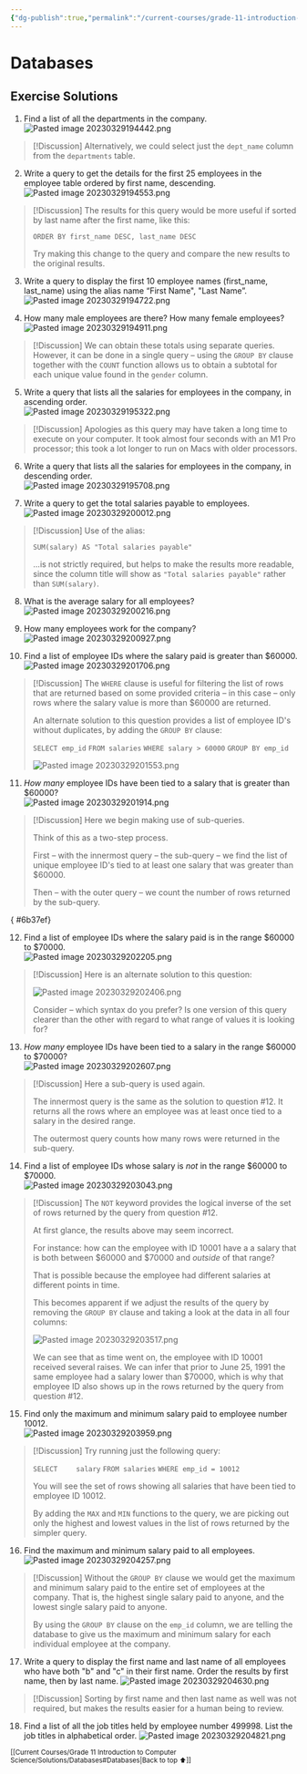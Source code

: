 ```yaml
---
{"dg-publish":true,"permalink":"/current-courses/grade-11-introduction-to-computer-science/solutions/databases/","dgHomeLink":false}
---
```


# Databases

## Exercise Solutions

1.  Find a list of all the departments in the company.  
   ![Pasted image 20230329194442.png](/img/user/Attachments/Pasted%20image%2020230329194442.png)
> [!Discussion]
> Alternatively, we could select just the `dept_name` column from the `departments` table.
2.  Write a query to get the details for the first 25 employees in the employee table ordered by first name, descending. 
   ![Pasted image 20230329194553.png](/img/user/Attachments/Pasted%20image%2020230329194553.png)
> [!Discussion]
> The results for this query would be more useful if sorted by last name after the first name, like this:
> 
> `ORDER BY first_name DESC, last_name DESC`
> 
> Try making this change to the query and compare the new results to the original results.
   
3.  Write a query to display the first 10 employee names (first_name, last_name) using the alias name “First Name", "Last Name”.  
![Pasted image 20230329194722.png](/img/user/Attachments/Pasted%20image%2020230329194722.png)

4.  How many male employees are there?  How many female employees?
![Pasted image 20230329194911.png](/img/user/Attachments/Pasted%20image%2020230329194911.png)
> [!Discussion]
> We can obtain these totals using separate queries.  However, it can be done in a single query – using the `GROUP BY` clause together with the `COUNT` function allows us to obtain a subtotal for each unique value found in the `gender` column.

5.  Write a query that lists all the salaries for employees in the company, in ascending order.   
![Pasted image 20230329195322.png](/img/user/Attachments/Pasted%20image%2020230329195322.png)
> [!Discussion]
> Apologies as this query may have taken a long time to execute on your computer. It took almost four seconds with an M1 Pro processor; this took a lot longer to run on Macs with older processors.

6.  Write a query that lists all the salaries for employees in the company, in descending order.  
![Pasted image 20230329195708.png](/img/user/Attachments/Pasted%20image%2020230329195708.png)

7.  Write a query to get the total salaries payable to employees.
![Pasted image 20230329200012.png](/img/user/Attachments/Pasted%20image%2020230329200012.png)
> [!Discussion]
> Use of the alias:
> 
> `SUM(salary) AS "Total salaries payable"`
> 
> ...is not strictly required, but helps to make the results more readable, since the column title will show as `"Total salaries payable"` rather than `SUM(salary)`.

8.  What is the average salary for all employees?  
![Pasted image 20230329200216.png](/img/user/Attachments/Pasted%20image%2020230329200216.png)

9.  How many employees work for the company?
![Pasted image 20230329200927.png](/img/user/Attachments/Pasted%20image%2020230329200927.png)

10.  Find a list of employee IDs where the salary paid is greater than $60000.  
![Pasted image 20230329201706.png](/img/user/Attachments/Pasted%20image%2020230329201706.png)
> [!Discussion]
> The `WHERE` clause is useful for filtering the list of rows that are returned based on some provided criteria – in this case – only rows where the salary value is more than $60000 are returned.
> 
> An alternate solution to this question provides a list of employee ID's without duplicates, by adding the `GROUP BY` clause:
> 
> `SELECT emp_id`
> `FROM salaries`
> `WHERE salary > 60000`
> `GROUP BY emp_id`
> 
> ![Pasted image 20230329201553.png](/img/user/Attachments/Pasted%20image%2020230329201553.png)

11.  _How many_ employee IDs have been tied to a salary that is greater than $60000?  
![Pasted image 20230329201914.png](/img/user/Attachments/Pasted%20image%2020230329201914.png)
> [!Discussion]
> Here we begin making use of sub-queries.
> 
> Think of this as a two-step process.
> 
> First – with the innermost query – the sub-query – we find the list of unique employee ID's tied to at least one salary that was greater than $60000.
> 
> Then – with the outer query – we count the number of rows returned by the sub-query.

{ #6b37ef}

12.  Find a list of employee IDs where the salary paid is in the range $60000 to $70000.  
![Pasted image 20230329202205.png](/img/user/Attachments/Pasted%20image%2020230329202205.png)
> [!Discussion]
> Here is an alternate solution to this question:
> 
> ![Pasted image 20230329202406.png](/img/user/Attachments/Pasted%20image%2020230329202406.png)
> 
> Consider – which syntax do you prefer? Is one version of this query clearer than the other with regard to what range of values it is looking for?

13.  _How many_ employee IDs have been tied to a salary in the range $60000 to $70000?  
![Pasted image 20230329202607.png](/img/user/Attachments/Pasted%20image%2020230329202607.png)
> [!Discussion]
> Here a sub-query is used again.
> 
> The innermost query is the same as the solution to question #12. It returns all the rows where an employee was at least once tied to a salary in the desired range.
> 
> The outermost query counts how many rows were returned in the sub-query.

14.  Find a list of employee IDs whose salary is *not* in the range $60000 to $70000.  
![Pasted image 20230329203043.png](/img/user/Attachments/Pasted%20image%2020230329203043.png)
> [!Discussion]
> The `NOT` keyword provides the logical inverse of the set of rows returned by the query from question #12.
> 
> At first glance, the results above may seem incorrect.
> 
> For instance: how can the employee with ID 10001 have a a salary that is both between $60000 and $70000 and *outside* of that range?
> 
> That is possible because the employee had different salaries at different points in time.
> 
> This becomes apparent if we adjust the results of the query by removing the `GROUP BY` clause and taking a look at the data in all four columns:
> 
> ![Pasted image 20230329203517.png](/img/user/Attachments/Pasted%20image%2020230329203517.png)
> 
> We can see that as time went on, the employee with ID 10001 received several raises. We can infer that prior to June 25, 1991 the same employee had a salary lower than $70000, which is why that employee ID also shows up in the rows returned by the query from question #12.

15.  Find only the maximum and minimum salary paid to employee number 10012.  
![Pasted image 20230329203959.png](/img/user/Attachments/Pasted%20image%2020230329203959.png)
> [!Discussion]
> Try running just the following query:
> 
> `SELECT`
> `    salary`
> `FROM salaries`
> `WHERE emp_id = 10012`
> 
> You will see the set of rows showing all salaries that have been tied to employee ID 10012.
> 
> By adding the `MAX` and `MIN` functions to the query, we are picking out only the highest and lowest values in the list of rows returned by the simpler query.

16.  Find the maximum and minimum salary paid to all employees.  
![Pasted image 20230329204257.png](/img/user/Attachments/Pasted%20image%2020230329204257.png)
> [!Discussion]
> Without the `GROUP BY` clause we would get the maximum and minimum salary paid to the entire set of employees at the company. That is, the highest single salary paid to anyone, and the lowest single salary paid to anyone.
> 
> By using the `GROUP BY` clause on the `emp_id` column, we are telling the database to give us the maximum and minimum salary for each individual employee at the company.

17.  Write a query to display the first name and last name of all employees who have both "b" and "c" in their first name.  Order the results by first name, then by last name.
![Pasted image 20230329204630.png](/img/user/Attachments/Pasted%20image%2020230329204630.png)
> [!Discussion]
> Sorting by first name and then last name as well was not required, but makes the results easier for a human being to review.

18.  Find a list of all the job titles held by employee number 499998. List the job titles in alphabetical order.
![Pasted image 20230329204821.png](/img/user/Attachments/Pasted%20image%2020230329204821.png)

<small>[[Current Courses/Grade 11 Introduction to Computer Science/Solutions/Databases#Databases\|Back to top ⬆]]</small>
